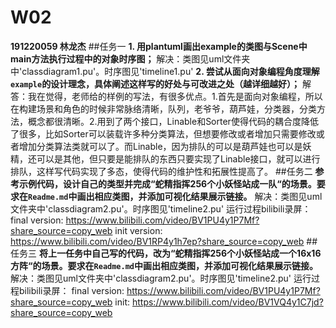 
# W02
**191220059 林龙杰**
##任务一
**1. 用plantuml画出example的类图与Scene中main方法执行过程中的对象时序图；**
    解决：类图见uml文件夹中'classdiagram1.pu'。时序图见'timeline1.pu'
**2. 尝试从面向对象编程角度理解`example`的设计理念，具体阐述这样写的好处与可改进之处（越详细越好）；**
    解答：我在觉得，老师给的样例的写法，有很多优点。1.首先是面向对象编程，所以在构建场景和角色的时候非常脉络清晰，队列，老爷爷，葫芦娃，分类器，分类方法，概念都很清晰。2.用到了两个接口，Linable和Sorter使得代码的耦合度降低了很多，比如Sorter可以装载许多种分类算法，但想要修改或者增加只需要修改或者增加分类算法类就可以了。而Linable，因为排队的可以是葫芦娃也可以是妖精，还可以是其他，但只要是能排队的东西只要实现了Linable接口，就可以进行排队，这样写代码实现了多态，使得代码的维护性和拓展性提高了。
##任务二
**参考示例代码，设计自己的类型并完成“蛇精指挥256个小妖怪站成一队“的场景。要求在`Readme.md`中画出相应类图，并添加可视化结果展示链接。**
    解决：类图见uml文件夹中'classdiagram2.pu'。时序图见'timeline2.pu'
    运行过程bilibili录屏：
    final version:
    https://www.bilibili.com/video/BV1PU4y1P7Mf?share_source=copy_web
    init version:
    https://www.bilibili.com/video/BV1RP4y1h7ep?share_source=copy_web
##任务三
**将上一任务中自己写的代码，改为“蛇精指挥256个小妖怪站成一个16x16方阵“的场景。要求在`Readme.md`中画出相应类图，并添加可视化结果展示链接。**
    解决：类图见uml文件夹中'classdiagram2.pu'。时序图见'timeline2.pu'
    运行过程bilibili录屏：
    final version:
    https://www.bilibili.com/video/BV1PU4y1P7Mf?share_source=copy_web
    init:
    https://www.bilibili.com/video/BV1VQ4y1C7jd?share_source=copy_web


